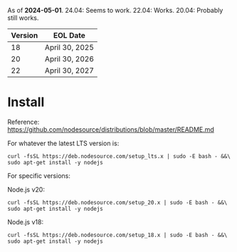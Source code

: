 
As of **2024-05-01**.
24.04: Seems to work.
22.04: Works.
20.04: Probably still works.

| Version | EOL Date       |
| ------- | -------------- |
| 18      | April 30, 2025 |
| 20      | April 30, 2026 |
| 22      | April 30, 2027 |
# Install

Reference: https://github.com/nodesource/distributions/blob/master/README.md

For whatever the latest LTS version is:

```
curl -fsSL https://deb.nodesource.com/setup_lts.x | sudo -E bash - &&\
sudo apt-get install -y nodejs
```

For specific versions:

Node.js v20:

```
curl -fsSL https://deb.nodesource.com/setup_20.x | sudo -E bash - &&\
sudo apt-get install -y nodejs
```

Node.js v18:

```
curl -fsSL https://deb.nodesource.com/setup_18.x | sudo -E bash - &&\
sudo apt-get install -y nodejs
```
